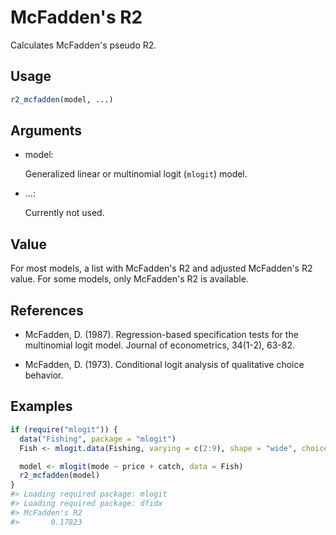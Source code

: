 # McFadden's R2

Calculates McFadden's pseudo R2.

## Usage

``` r
r2_mcfadden(model, ...)
```

## Arguments

- model:

  Generalized linear or multinomial logit (`mlogit`) model.

- ...:

  Currently not used.

## Value

For most models, a list with McFadden's R2 and adjusted McFadden's R2
value. For some models, only McFadden's R2 is available.

## References

- McFadden, D. (1987). Regression-based specification tests for the
  multinomial logit model. Journal of econometrics, 34(1-2), 63-82.

- McFadden, D. (1973). Conditional logit analysis of qualitative choice
  behavior.

## Examples

``` r
if (require("mlogit")) {
  data("Fishing", package = "mlogit")
  Fish <- mlogit.data(Fishing, varying = c(2:9), shape = "wide", choice = "mode")

  model <- mlogit(mode ~ price + catch, data = Fish)
  r2_mcfadden(model)
}
#> Loading required package: mlogit
#> Loading required package: dfidx
#> McFadden's R2 
#>       0.17823 
```
